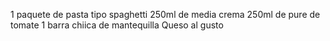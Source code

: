 1 paquete de pasta tipo spaghetti
250ml de media crema
250ml de pure de tomate
1 barra chiica de mantequilla
Queso al gusto
